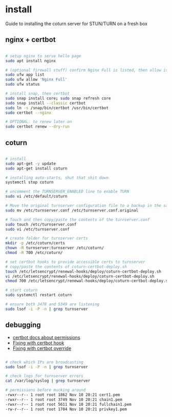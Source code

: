 # install

Guide to installing the coturn server for STUN/TURN on a fresh box

## nginx + certbot

```bash

# setup nginx to serve hello page
sudo apt install nginx

# (optional firewall stuff) confirm Nginx Full is listed, then allow it
sudo ufw app list
sudo ufw allow 'Nginx Full'
sudo ufw status

# install snap, then certbot
sudo snap install core; sudo snap refresh core
sudo snap install --classic certbot
sudo ln -s /snap/bin/certbot /usr/bin/certbot
sudo certbot --nginx

# OPTIONAL: to renew later on
sudo certbot renew --dry-run

```

## coturn

```bash

# install
sudo apt-get -y update
sudo apt-get install coturn

# installing auto-starts, shut that shit down
systemctl stop coturn

# uncomment the TURNSERVER_ENABLED line to enable TURN
sudo vi /etc/default/coturn

# Move the original turnserver configuration file to a backup in the same directory
sudo mv /etc/turnserver.conf /etc/turnserver.conf.original

# Touch and then copy/paste the contents of the turnserver.conf
sudo touch /etc/turnserver.conf
sudo vi /etc/turnserver.conf

# create folder for turnserver certs
mkdir -p /etc/coturn/certs
chown -R turnserver:turnserver /etc/coturn/
chmod -R 700 /etc/coturn/

# set certbot hooks to provide accessible certs to turnserver
# copy/paste the contents of coturn-certbot-deploy.sh
touch /etc/letsencrypt/renewal-hooks/deploy/coturn-certbot-deploy.sh
vi /etc/letsencrypt/renewal-hooks/deploy/coturn-certbot-deploy.sh
chmod 700 /etc/letsencrypt/renewal-hooks/deploy/coturn-certbot-deploy.sh

# start coturn
sudo systemctl restart coturn

# ensure both 3478 and 5349 are listening
sudo lsof -i -P -n | grep turnserver

```

## debugging

- [certbot docs about permissions](https://eff-certbot.readthedocs.io/en/stable/using.html#where-are-my-certificates)
- [Fixing with certbot hook](https://serverfault.com/a/984575)
- [Fixing with certbot override](https://community.jitsi.org/t/tip-coturn-certbot-issue-on-debian-buster/68822)

```bash

# check which IPs are broadcasting
sudo lsof -i -P -n | grep turnserver

# check logs for turnserver errors
cat /var/log/syslog | grep turnserver

# permissions before mucking around
-rwxr--r-- 1 root root 1862 Nov 10 20:21 cert1.pem
-rwxr--r-- 1 root root 3749 Nov 10 20:21 chain1.pem
-rwxr--r-- 1 root root 5611 Nov 10 20:21 fullchain1.pem
-rw-r--r-- 1 root root 1704 Nov 10 20:21 privkey1.pem

```
